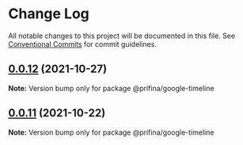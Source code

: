 # Change Log

All notable changes to this project will be documented in this file.
See [Conventional Commits](https://conventionalcommits.org) for commit guidelines.

## [0.0.12](https://prifina-admin/prifina/prifina-components/compare/@prifina/google-timeline@0.0.11...@prifina/google-timeline@0.0.12) (2021-10-27)

**Note:** Version bump only for package @prifina/google-timeline





## [0.0.11](https://prifina-admin/prifina/prifina-components/compare/@prifina/google-timeline@0.0.10...@prifina/google-timeline@0.0.11) (2021-10-22)

**Note:** Version bump only for package @prifina/google-timeline
